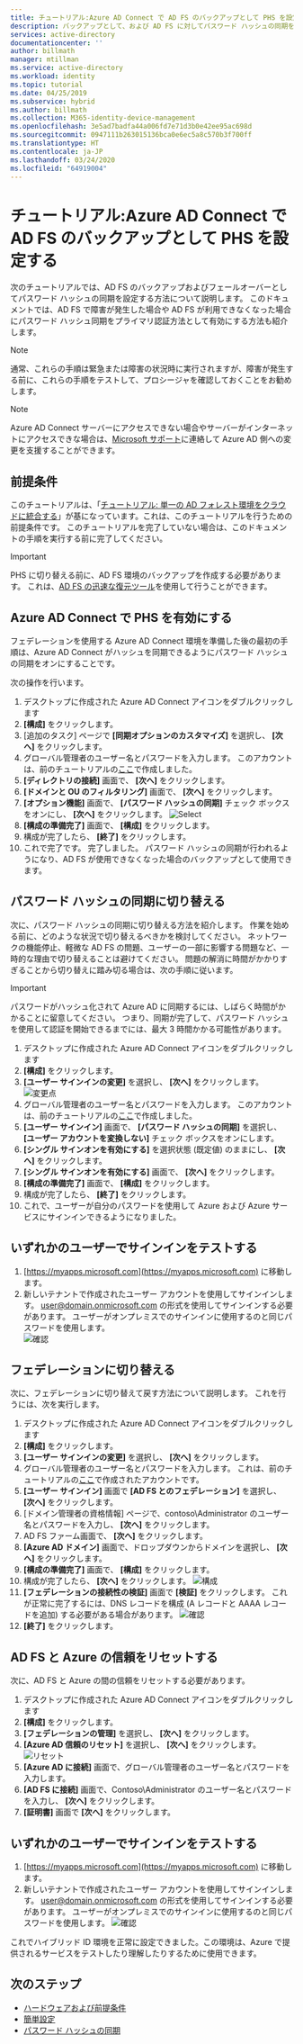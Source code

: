 ```yaml
---
title: チュートリアル:Azure AD Connect で AD FS のバックアップとして PHS を設定する | Microsoft Docs
description: バックアップとして、および AD FS に対してパスワード ハッシュの同期を有効にする方法を示します。
services: active-directory
documentationcenter: ''
author: billmath
manager: mtillman
ms.service: active-directory
ms.workload: identity
ms.topic: tutorial
ms.date: 04/25/2019
ms.subservice: hybrid
ms.author: billmath
ms.collection: M365-identity-device-management
ms.openlocfilehash: 3e5ad7badfa44a006fd7e71d3b0e42ee95ac698d
ms.sourcegitcommit: 0947111b263015136bca0e6ec5a8c570b3f700ff
ms.translationtype: HT
ms.contentlocale: ja-JP
ms.lasthandoff: 03/24/2020
ms.locfileid: "64919004"
---
```

# <a name="tutorial--setting-up-phs-as-backup-for-ad-fs-in-azure-ad-connect"></a>チュートリアル:Azure AD Connect で AD FS のバックアップとして PHS を設定する

次のチュートリアルでは、AD FS のバックアップおよびフェールオーバーとしてパスワード ハッシュの同期を設定する方法について説明します。  このドキュメントでは、AD FS で障害が発生した場合や AD FS が利用できなくなった場合にパスワード ハッシュ同期をプライマリ認証方法として有効にする方法も紹介します。

>[!NOTE] 
>通常、これらの手順は緊急または障害の状況時に実行されますが、障害が発生する前に、これらの手順をテストして、プロシージャを確認しておくことをお勧めします。

>[!NOTE]
>Azure AD Connect サーバーにアクセスできない場合やサーバーがインターネットにアクセスできな場合は、[Microsoft サポート](https://support.microsoft.com/en-us/contactus/)に連絡して Azure AD 側への変更を支援することができます。

## <a name="prerequisites"></a>前提条件
このチュートリアルは、「[チュートリアル: 単一の AD フォレスト環境をクラウドに統合する](tutorial-federation.md)」が基になっています。これは、このチュートリアルを行うための前提条件です。  このチュートリアルを完了していない場合は、このドキュメントの手順を実行する前に完了してください。

>[!IMPORTANT]
>PHS に切り替える前に、AD FS 環境のバックアップを作成する必要があります。  これは、[AD FS の迅速な復元ツール](https://docs.microsoft.com/windows-server/identity/ad-fs/operations/ad-fs-rapid-restore-tool#how-to-use-the-tool)を使用して行うことができます。

## <a name="enable-phs-in-azure-ad-connect"></a>Azure AD Connect で PHS を有効にする
フェデレーションを使用する Azure AD Connect 環境を準備した後の最初の手順は、Azure AD Connect がハッシュを同期できるようにパスワード ハッシュの同期をオンにすることです。

次の操作を行います。

1.  デスクトップに作成された Azure AD Connect アイコンをダブルクリックします
2.  **[構成]** をクリックします。
3.  [追加のタスク] ページで **[同期オプションのカスタマイズ]** を選択し、 **[次へ]** をクリックします。
4.  グローバル管理者のユーザー名とパスワードを入力します。  このアカウントは、前のチュートリアルの[ここ](tutorial-federation.md#create-a-global-administrator-in-azure-ad)で作成しました。
5.  **[ディレクトリの接続]** 画面で、 **[次へ]** をクリックします。
6.  **[ドメインと OU のフィルタリング]** 画面で、 **[次へ]** をクリックします。
7.  **[オプション機能]** 画面で、 **[パスワード ハッシュの同期]** チェック ボックスをオンにし、 **[次へ]** をクリックします。
![Select](media/tutorial-phs-backup/backup1.png)</br>
8.  **[構成の準備完了]** 画面で、 **[構成]** をクリックします。
9.  構成が完了したら、 **[終了]** をクリックします。
10. これで完了です。  完了しました。  パスワード ハッシュの同期が行われるようになり、AD FS が使用できなくなった場合のバックアップとして使用できます。

## <a name="switch-to-password-hash-synchronization"></a>パスワード ハッシュの同期に切り替える
次に、パスワード ハッシュの同期に切り替える方法を紹介します。 作業を始める前に、どのような状況で切り替えるべきかを検討してください。 ネットワークの機能停止、軽微な AD FS の問題、ユーザーの一部に影響する問題など、一時的な理由で切り替えることは避けてください。 問題の解消に時間がかかりすぎることから切り替えに踏み切る場合は、次の手順に従います。

> [!IMPORTANT]
> パスワードがハッシュ化されて Azure AD に同期するには、しばらく時間がかかることに留意してください。  つまり、同期が完了して、パスワード ハッシュを使用して認証を開始できるまでには、最大 3 時間かかる可能性があります。

1. デスクトップに作成された Azure AD Connect アイコンをダブルクリックします
2.  **[構成]** をクリックします。
3.  **[ユーザー サインインの変更]** を選択し、 **[次へ]** をクリックします。
![変更点](media/tutorial-phs-backup/backup2.png)</br>
4.  グローバル管理者のユーザー名とパスワードを入力します。  このアカウントは、前のチュートリアルの[ここ](tutorial-federation.md#create-a-global-administrator-in-azure-ad)で作成しました。
5.  **[ユーザー サインイン]** 画面で、 **[パスワード ハッシュの同期]** を選択し、 **[ユーザー アカウントを変換しない]** チェック ボックスをオンにします。  
6.  **[シングル サインオンを有効にする]** を選択状態 (既定値) のままにし、 **[次へ]** をクリックします。
7.  **[シングル サインオンを有効にする]** 画面で、 **[次へ]** をクリックします。
8.  **[構成の準備完了]** 画面で、 **[構成]** をクリックします。
9.  構成が完了したら、 **[終了]** をクリックします。
10. これで、ユーザーが自分のパスワードを使用して Azure および Azure サービスにサインインできるようになりました。

## <a name="test-signing-in-with-one-of-our-users"></a>いずれかのユーザーでサインインをテストする

1. [https://myapps.microsoft.com](https://myapps.microsoft.com) に移動します。
2. 新しいテナントで作成されたユーザー アカウントを使用してサインインします。  user@domain.onmicrosoft.com の形式を使用してサインインする必要があります。 ユーザーがオンプレミスでのサインインに使用するのと同じパスワードを使用します。</br>
   ![確認](media/tutorial-password-hash-sync/verify1.png)</br>

## <a name="switch-back-to-federation"></a>フェデレーションに切り替える
次に、フェデレーションに切り替えて戻す方法について説明します。  これを行うには、次を実行します。

1.  デスクトップに作成された Azure AD Connect アイコンをダブルクリックします
2.  **[構成]** をクリックします。
3.  **[ユーザー サインインの変更]** を選択し、 **[次へ]** をクリックします。
4.  グローバル管理者のユーザー名とパスワードを入力します。  これは、前のチュートリアルの[ここ](tutorial-federation.md#create-a-global-administrator-in-azure-ad)で作成されたアカウントです。
5.  **[ユーザー サインイン]** 画面で **[AD FS とのフェデレーション]** を選択し、 **[次へ]** をクリックします。  
6. [ドメイン管理者の資格情報] ページで、contoso\Administrator のユーザー名とパスワードを入力し、 **[次へ]** をクリックします。
7. AD FS ファーム画面で、 **[次へ]** をクリックします。
8. **[Azure AD ドメイン]** 画面で、ドロップダウンからドメインを選択し、 **[次へ]** をクリックします。
9. **[構成の準備完了]** 画面で、 **[構成]** をクリックします。
10. 構成が完了したら、 **[次へ]** をクリックします。
![構成](media/tutorial-phs-backup/backup4.png)</br>
11. **[フェデレーションの接続性の検証]** 画面で **[検証]** をクリックします。  これが正常に完了するには、DNS レコードを構成 (A レコードと AAAA レコードを追加) する必要がある場合があります。
![確認](media/tutorial-phs-backup/backup5.png)</br>
12. **[終了]** をクリックします。

## <a name="reset-the-ad-fs-and-azure-trust"></a>AD FS と Azure の信頼をリセットする
次に、AD FS と Azure の間の信頼をリセットする必要があります。

1.  デスクトップに作成された Azure AD Connect アイコンをダブルクリックします
2.  **[構成]** をクリックします。
3.  **[フェデレーションの管理]** を選択し、 **[次へ]** をクリックします。
4.  **[Azure AD 信頼のリセット]** を選択し、 **[次へ]** をクリックします。
![リセット](media/tutorial-phs-backup/backup6.png)</br>
5.  **[Azure AD に接続]** 画面で、グローバル管理者のユーザー名とパスワードを入力します。
6.  **[AD FS に接続]** 画面で、Contoso\Administrator のユーザー名とパスワードを入力し、 **[次へ]** をクリックします。
7.  **[証明書]** 画面で **[次へ]** をクリックします。

## <a name="test-signing-in-with-one-of-our-users"></a>いずれかのユーザーでサインインをテストする

1.  [https://myapps.microsoft.com](https://myapps.microsoft.com) に移動します。
2. 新しいテナントで作成されたユーザー アカウントを使用してサインインします。  user@domain.onmicrosoft.com の形式を使用してサインインする必要があります。 ユーザーがオンプレミスでのサインインに使用するのと同じパスワードを使用します。
![確認](media/tutorial-password-hash-sync/verify1.png)

これでハイブリッド ID 環境を正常に設定できました。この環境は、Azure で提供されるサービスをテストしたり理解したりするために使用できます。

## <a name="next-steps"></a>次のステップ


- [ハードウェアおよび前提条件](how-to-connect-install-prerequisites.md) 
- [簡単設定](how-to-connect-install-express.md)
- [パスワード ハッシュの同期](how-to-connect-password-hash-synchronization.md)

